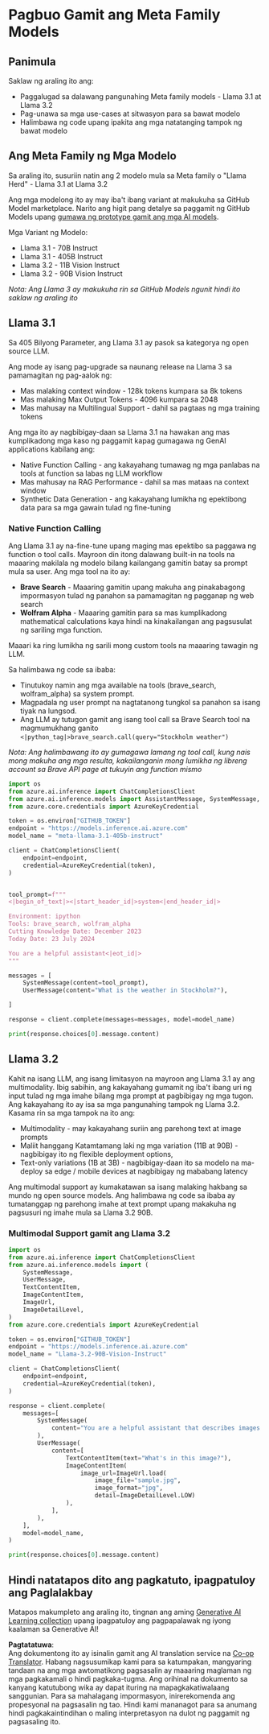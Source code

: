 <!--
CO_OP_TRANSLATOR_METADATA:
{
  "original_hash": "4c2a0b0c738b649ef049fb99a23be661",
  "translation_date": "2025-05-20T11:14:38+00:00",
  "source_file": "21-meta/README.md",
  "language_code": "tl"
}
-->
# Pagbuo Gamit ang Meta Family Models

## Panimula

Saklaw ng araling ito ang:

- Paggalugad sa dalawang pangunahing Meta family models - Llama 3.1 at Llama 3.2
- Pag-unawa sa mga use-cases at sitwasyon para sa bawat modelo
- Halimbawa ng code upang ipakita ang mga natatanging tampok ng bawat modelo

## Ang Meta Family ng Mga Modelo

Sa araling ito, susuriin natin ang 2 modelo mula sa Meta family o "Llama Herd" - Llama 3.1 at Llama 3.2

Ang mga modelong ito ay may iba't ibang variant at makukuha sa GitHub Model marketplace. Narito ang higit pang detalye sa paggamit ng GitHub Models upang [gumawa ng prototype gamit ang mga AI models](https://docs.github.com/en/github-models/prototyping-with-ai-models?WT.mc_id=academic-105485-koreyst).

Mga Variant ng Modelo:
- Llama 3.1 - 70B Instruct
- Llama 3.1 - 405B Instruct
- Llama 3.2 - 11B Vision Instruct
- Llama 3.2 - 90B Vision Instruct

*Nota: Ang Llama 3 ay makukuha rin sa GitHub Models ngunit hindi ito saklaw ng araling ito*

## Llama 3.1

Sa 405 Bilyong Parameter, ang Llama 3.1 ay pasok sa kategorya ng open source LLM.

Ang mode ay isang pag-upgrade sa naunang release na Llama 3 sa pamamagitan ng pag-aalok ng:

- Mas malaking context window - 128k tokens kumpara sa 8k tokens
- Mas malaking Max Output Tokens - 4096 kumpara sa 2048
- Mas mahusay na Multilingual Support - dahil sa pagtaas ng mga training tokens

Ang mga ito ay nagbibigay-daan sa Llama 3.1 na hawakan ang mas kumplikadong mga kaso ng paggamit kapag gumagawa ng GenAI applications kabilang ang:
- Native Function Calling - ang kakayahang tumawag ng mga panlabas na tools at function sa labas ng LLM workflow
- Mas mahusay na RAG Performance - dahil sa mas mataas na context window
- Synthetic Data Generation - ang kakayahang lumikha ng epektibong data para sa mga gawain tulad ng fine-tuning

### Native Function Calling

Ang Llama 3.1 ay na-fine-tune upang maging mas epektibo sa paggawa ng function o tool calls. Mayroon din itong dalawang built-in na tools na maaaring makilala ng modelo bilang kailangang gamitin batay sa prompt mula sa user. Ang mga tool na ito ay:

- **Brave Search** - Maaaring gamitin upang makuha ang pinakabagong impormasyon tulad ng panahon sa pamamagitan ng pagganap ng web search
- **Wolfram Alpha** - Maaaring gamitin para sa mas kumplikadong mathematical calculations kaya hindi na kinakailangan ang pagsusulat ng sariling mga function.

Maaari ka ring lumikha ng sarili mong custom tools na maaaring tawagin ng LLM.

Sa halimbawa ng code sa ibaba:

- Tinutukoy namin ang mga available na tools (brave_search, wolfram_alpha) sa system prompt.
- Magpadala ng user prompt na nagtatanong tungkol sa panahon sa isang tiyak na lungsod.
- Ang LLM ay tutugon gamit ang isang tool call sa Brave Search tool na magmumukhang ganito `<|python_tag|>brave_search.call(query="Stockholm weather")`

*Nota: Ang halimbawang ito ay gumagawa lamang ng tool call, kung nais mong makuha ang mga resulta, kakailanganin mong lumikha ng libreng account sa Brave API page at tukuyin ang function mismo*

```python 
import os
from azure.ai.inference import ChatCompletionsClient
from azure.ai.inference.models import AssistantMessage, SystemMessage, UserMessage
from azure.core.credentials import AzureKeyCredential

token = os.environ["GITHUB_TOKEN"]
endpoint = "https://models.inference.ai.azure.com"
model_name = "meta-llama-3.1-405b-instruct"

client = ChatCompletionsClient(
    endpoint=endpoint,
    credential=AzureKeyCredential(token),
)


tool_prompt=f"""
<|begin_of_text|><|start_header_id|>system<|end_header_id|>

Environment: ipython
Tools: brave_search, wolfram_alpha
Cutting Knowledge Date: December 2023
Today Date: 23 July 2024

You are a helpful assistant<|eot_id|>
"""

messages = [
    SystemMessage(content=tool_prompt),
    UserMessage(content="What is the weather in Stockholm?"),

]

response = client.complete(messages=messages, model=model_name)

print(response.choices[0].message.content)
```

## Llama 3.2

Kahit na isang LLM, ang isang limitasyon na mayroon ang Llama 3.1 ay ang multimodality. Ibig sabihin, ang kakayahang gumamit ng iba't ibang uri ng input tulad ng mga imahe bilang mga prompt at pagbibigay ng mga tugon. Ang kakayahang ito ay isa sa mga pangunahing tampok ng Llama 3.2. Kasama rin sa mga tampok na ito ang:

- Multimodality - may kakayahang suriin ang parehong text at image prompts
- Maliit hanggang Katamtamang laki ng mga variation (11B at 90B) - nagbibigay ito ng flexible deployment options,
- Text-only variations (1B at 3B) - nagbibigay-daan ito sa modelo na ma-deploy sa edge / mobile devices at nagbibigay ng mababang latency

Ang multimodal support ay kumakatawan sa isang malaking hakbang sa mundo ng open source models. Ang halimbawa ng code sa ibaba ay tumatanggap ng parehong imahe at text prompt upang makakuha ng pagsusuri ng imahe mula sa Llama 3.2 90B.

### Multimodal Support gamit ang Llama 3.2

```python 
import os
from azure.ai.inference import ChatCompletionsClient
from azure.ai.inference.models import (
    SystemMessage,
    UserMessage,
    TextContentItem,
    ImageContentItem,
    ImageUrl,
    ImageDetailLevel,
)
from azure.core.credentials import AzureKeyCredential

token = os.environ["GITHUB_TOKEN"]
endpoint = "https://models.inference.ai.azure.com"
model_name = "Llama-3.2-90B-Vision-Instruct"

client = ChatCompletionsClient(
    endpoint=endpoint,
    credential=AzureKeyCredential(token),
)

response = client.complete(
    messages=[
        SystemMessage(
            content="You are a helpful assistant that describes images in details."
        ),
        UserMessage(
            content=[
                TextContentItem(text="What's in this image?"),
                ImageContentItem(
                    image_url=ImageUrl.load(
                        image_file="sample.jpg",
                        image_format="jpg",
                        detail=ImageDetailLevel.LOW)
                ),
            ],
        ),
    ],
    model=model_name,
)

print(response.choices[0].message.content)
```

## Hindi natatapos dito ang pagkatuto, ipagpatuloy ang Paglalakbay

Matapos makumpleto ang araling ito, tingnan ang aming [Generative AI Learning collection](https://aka.ms/genai-collection?WT.mc_id=academic-105485-koreyst) upang ipagpatuloy ang pagpapalawak ng iyong kaalaman sa Generative AI!

**Pagtatatuwa**:  
Ang dokumentong ito ay isinalin gamit ang AI translation service na [Co-op Translator](https://github.com/Azure/co-op-translator). Habang nagsusumikap kami para sa katumpakan, mangyaring tandaan na ang mga awtomatikong pagsasalin ay maaaring maglaman ng mga pagkakamali o hindi pagkaka-tugma. Ang orihinal na dokumento sa kanyang katutubong wika ay dapat ituring na mapagkakatiwalaang sanggunian. Para sa mahalagang impormasyon, inirerekomenda ang propesyonal na pagsasalin ng tao. Hindi kami mananagot para sa anumang hindi pagkakaintindihan o maling interpretasyon na dulot ng paggamit ng pagsasaling ito.